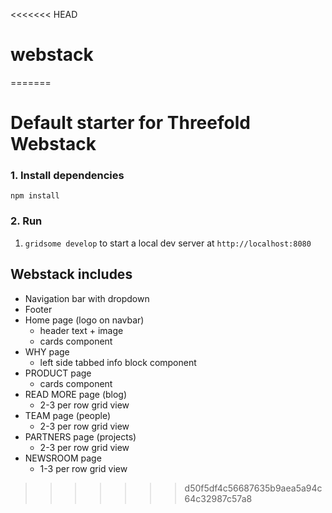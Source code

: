<<<<<<< HEAD
# webstack
=======
# Default starter for Threefold Webstack

### 1. Install dependencies

`npm install`

### 2. Run

1. `gridsome develop` to start a local dev server at `http://localhost:8080`

## Webstack includes

- Navigation bar with dropdown
- Footer
- Home page (logo on navbar)
  - header text + image
  - cards component
- WHY page
  - left side tabbed info block component
- PRODUCT page
  - cards component
- READ MORE page (blog)
  - 2-3 per row grid view  
- TEAM page (people)
  - 2-3 per row grid view 
- PARTNERS page (projects)
  - 2-3 per row grid view
- NEWSROOM page
  - 1-3 per row grid view 

>>>>>>> d50f5df4c56687635b9aea5a94c64c32987c57a8

